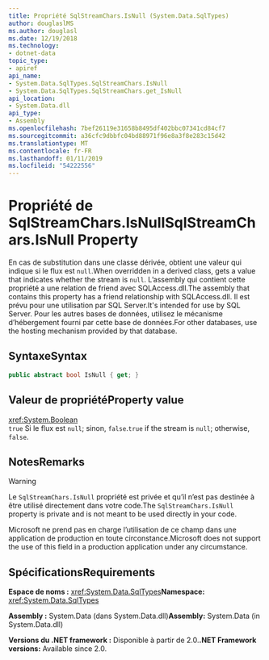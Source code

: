 ```yaml
---
title: Propriété SqlStreamChars.IsNull (System.Data.SqlTypes)
author: douglaslMS
ms.author: douglasl
ms.date: 12/19/2018
ms.technology:
- dotnet-data
topic_type:
- apiref
api_name:
- System.Data.SqlTypes.SqlStreamChars.IsNull
- System.Data.SqlTypes.SqlStreamChars.get_IsNull
api_location:
- System.Data.dll
api_type:
- Assembly
ms.openlocfilehash: 7bef26119e31658b8495df402bbc07341cd84cf7
ms.sourcegitcommit: a36cfc9dbbfc04bd88971f96e8a3f8e283c15d42
ms.translationtype: MT
ms.contentlocale: fr-FR
ms.lasthandoff: 01/11/2019
ms.locfileid: "54222556"
---
```

# <a name="sqlstreamcharsisnull-property"></a><span data-ttu-id="6a518-102">Propriété de SqlStreamChars.IsNull</span><span class="sxs-lookup"><span data-stu-id="6a518-102">SqlStreamChars.IsNull Property</span></span>

<span data-ttu-id="6a518-103">En cas de substitution dans une classe dérivée, obtient une valeur qui indique si le flux est `null`.</span><span class="sxs-lookup"><span data-stu-id="6a518-103">When overridden in a derived class, gets a value that indicates whether the stream is `null`.</span></span> <span data-ttu-id="6a518-104">L’assembly qui contient cette propriété a une relation de friend avec SQLAccess.dll.</span><span class="sxs-lookup"><span data-stu-id="6a518-104">The assembly that contains this property has a friend relationship with SQLAccess.dll.</span></span> <span data-ttu-id="6a518-105">Il est prévu pour une utilisation par SQL Server.</span><span class="sxs-lookup"><span data-stu-id="6a518-105">It's intended for use by SQL Server.</span></span> <span data-ttu-id="6a518-106">Pour les autres bases de données, utilisez le mécanisme d’hébergement fourni par cette base de données.</span><span class="sxs-lookup"><span data-stu-id="6a518-106">For other databases, use the hosting mechanism provided by that database.</span></span>

## <a name="syntax"></a><span data-ttu-id="6a518-107">Syntaxe</span><span class="sxs-lookup"><span data-stu-id="6a518-107">Syntax</span></span>

```csharp
public abstract bool IsNull { get; }
```

## <a name="property-value"></a><span data-ttu-id="6a518-108">Valeur de propriété</span><span class="sxs-lookup"><span data-stu-id="6a518-108">Property value</span></span>

<xref:System.Boolean>\
<span data-ttu-id="6a518-109">`true` Si le flux est `null`; sinon, `false`.</span><span class="sxs-lookup"><span data-stu-id="6a518-109">`true` if the stream is `null`; otherwise, `false`.</span></span>

## <a name="remarks"></a><span data-ttu-id="6a518-110">Notes</span><span class="sxs-lookup"><span data-stu-id="6a518-110">Remarks</span></span>

> [!WARNING]
> <span data-ttu-id="6a518-111">Le `SqlStreamChars.IsNull` propriété est privée et qu’il n’est pas destinée à être utilisé directement dans votre code.</span><span class="sxs-lookup"><span data-stu-id="6a518-111">The `SqlStreamChars.IsNull` property is private and is not meant to be used directly in your code.</span></span>
>
> <span data-ttu-id="6a518-112">Microsoft ne prend pas en charge l’utilisation de ce champ dans une application de production en toute circonstance.</span><span class="sxs-lookup"><span data-stu-id="6a518-112">Microsoft does not support the use of this field in a production application under any circumstance.</span></span>

## <a name="requirements"></a><span data-ttu-id="6a518-113">Spécifications</span><span class="sxs-lookup"><span data-stu-id="6a518-113">Requirements</span></span>

<span data-ttu-id="6a518-114">**Espace de noms :** <xref:System.Data.SqlTypes></span><span class="sxs-lookup"><span data-stu-id="6a518-114">**Namespace:** <xref:System.Data.SqlTypes></span></span>

<span data-ttu-id="6a518-115">**Assembly :** System.Data (dans System.Data.dll)</span><span class="sxs-lookup"><span data-stu-id="6a518-115">**Assembly:** System.Data (in System.Data.dll)</span></span>

<span data-ttu-id="6a518-116">**Versions du .NET framework :** Disponible à partir de 2.0.</span><span class="sxs-lookup"><span data-stu-id="6a518-116">**.NET Framework versions:** Available since 2.0.</span></span>